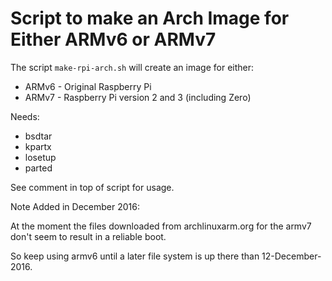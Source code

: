 
Script to make an Arch Image for Either ARMv6 or ARMv7
======================================================

The script `make-rpi-arch.sh` will create an image for either:

* ARMv6 - Original Raspberry Pi
* ARMv7 - Raspberry Pi version 2 and 3 (including Zero)

Needs:

* bsdtar
* kpartx
* losetup
* parted

See comment in top of script for usage.

Note Added in December 2016:

At the moment the files downloaded from archlinuxarm.org for the armv7 don't seem to result in a reliable boot.

So keep using armv6 until a later file system is up there than 12-December-2016.


